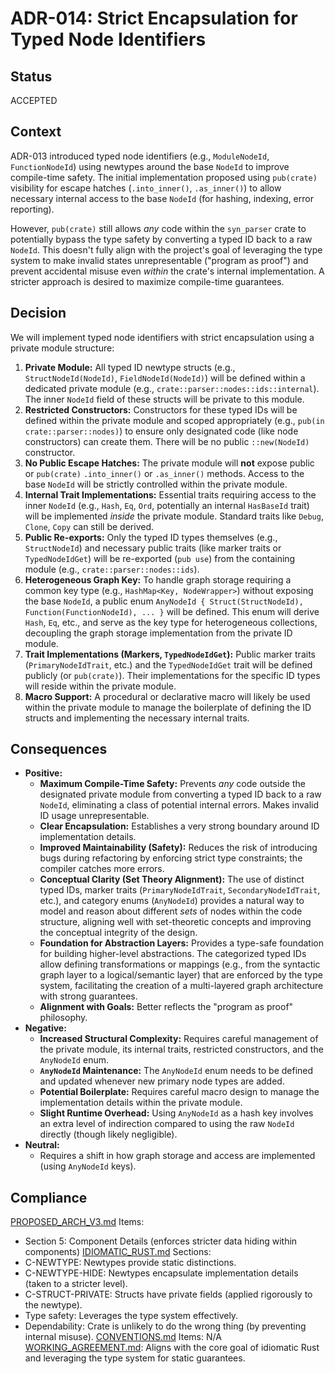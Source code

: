 # ADR-014: Strict Encapsulation for Typed Node Identifiers

## Status
ACCEPTED

## Context
ADR-013 introduced typed node identifiers (e.g., `ModuleNodeId`, `FunctionNodeId`) using newtypes around the base `NodeId` to improve compile-time safety. The initial implementation proposed using `pub(crate)` visibility for escape hatches (`.into_inner()`, `.as_inner()`) to allow necessary internal access to the base `NodeId` (for hashing, indexing, error reporting).

However, `pub(crate)` still allows *any* code within the `syn_parser` crate to potentially bypass the type safety by converting a typed ID back to a raw `NodeId`. This doesn't fully align with the project's goal of leveraging the type system to make invalid states unrepresentable ("program as proof") and prevent accidental misuse even *within* the crate's internal implementation. A stricter approach is desired to maximize compile-time guarantees.

## Decision
We will implement typed node identifiers with strict encapsulation using a private module structure:

1.  **Private Module:** All typed ID newtype structs (e.g., `StructNodeId(NodeId)`, `FieldNodeId(NodeId)`) will be defined within a dedicated private module (e.g., `crate::parser::nodes::ids::internal`). The inner `NodeId` field of these structs will be private to this module.
2.  **Restricted Constructors:** Constructors for these typed IDs will be defined within the private module and scoped appropriately (e.g., `pub(in crate::parser::nodes)`) to ensure only designated code (like node constructors) can create them. There will be no public `::new(NodeId)` constructor.
3.  **No Public Escape Hatches:** The private module will **not** expose public or `pub(crate)` `.into_inner()` or `.as_inner()` methods. Access to the base `NodeId` will be strictly controlled within the private module.
4.  **Internal Trait Implementations:** Essential traits requiring access to the inner `NodeId` (e.g., `Hash`, `Eq`, `Ord`, potentially an internal `HasBaseId` trait) will be implemented *inside* the private module. Standard traits like `Debug`, `Clone`, `Copy` can still be derived.
5.  **Public Re-exports:** Only the typed ID types themselves (e.g., `StructNodeId`) and necessary public traits (like marker traits or `TypedNodeIdGet`) will be re-exported (`pub use`) from the containing module (e.g., `crate::parser::nodes::ids`).
6.  **Heterogeneous Graph Key:** To handle graph storage requiring a common key type (e.g., `HashMap<Key, NodeWrapper>`) without exposing the base `NodeId`, a public enum `AnyNodeId { Struct(StructNodeId), Function(FunctionNodeId), ... }` will be defined. This enum will derive `Hash`, `Eq`, etc., and serve as the key type for heterogeneous collections, decoupling the graph storage implementation from the private ID module.
7.  **Trait Implementations (Markers, `TypedNodeIdGet`):** Public marker traits (`PrimaryNodeIdTrait`, etc.) and the `TypedNodeIdGet` trait will be defined publicly (or `pub(crate)`). Their implementations for the specific ID types will reside within the private module.
8.  **Macro Support:** A procedural or declarative macro will likely be used within the private module to manage the boilerplate of defining the ID structs and implementing the necessary internal traits.

## Consequences
- **Positive:**
    - **Maximum Compile-Time Safety:** Prevents *any* code outside the designated private module from converting a typed ID back to a raw `NodeId`, eliminating a class of potential internal errors. Makes invalid ID usage unrepresentable.
    - **Clear Encapsulation:** Establishes a very strong boundary around ID implementation details.
    - **Improved Maintainability (Safety):** Reduces the risk of introducing bugs during refactoring by enforcing strict type constraints; the compiler catches more errors.
    - **Conceptual Clarity (Set Theory Alignment):** The use of distinct typed IDs, marker traits (`PrimaryNodeIdTrait`, `SecondaryNodeIdTrait`, etc.), and category enums (`AnyNodeId`) provides a natural way to model and reason about different *sets* of nodes within the code structure, aligning well with set-theoretic concepts and improving the conceptual integrity of the design.
    - **Foundation for Abstraction Layers:** Provides a type-safe foundation for building higher-level abstractions. The categorized typed IDs allow defining transformations or mappings (e.g., from the syntactic graph layer to a logical/semantic layer) that are enforced by the type system, facilitating the creation of a multi-layered graph architecture with strong guarantees.
    - **Alignment with Goals:** Better reflects the "program as proof" philosophy.
- **Negative:**
    - **Increased Structural Complexity:** Requires careful management of the private module, its internal traits, restricted constructors, and the `AnyNodeId` enum.
    *   **`AnyNodeId` Maintenance:** The `AnyNodeId` enum needs to be defined and updated whenever new primary node types are added.
    *   **Potential Boilerplate:** Requires careful macro design to manage the implementation details within the private module.
    *   **Slight Runtime Overhead:** Using `AnyNodeId` as a hash key involves an extra level of indirection compared to using the raw `NodeId` directly (though likely negligible).
- **Neutral:**
    *   Requires a shift in how graph storage and access are implemented (using `AnyNodeId` keys).

## Compliance
[PROPOSED_ARCH_V3.md](/PROPOSED_ARCH_V3.md) Items:
- Section 5: Component Details (enforces stricter data hiding within components)
[IDIOMATIC_RUST.md](ai_workflow/AI_Always_Instructions/IDIOMATIC_RUST.md) Sections:
- C-NEWTYPE: Newtypes provide static distinctions.
- C-NEWTYPE-HIDE: Newtypes encapsulate implementation details (taken to a stricter level).
- C-STRUCT-PRIVATE: Structs have private fields (applied rigorously to the newtype).
- Type safety: Leverages the type system effectively.
- Dependability: Crate is unlikely to do the wrong thing (by preventing internal misuse).
[CONVENTIONS.md](ai_workflow/AI_Always_Instructions/CONVENTIONS.md) Items: N/A
[WORKING_AGREEMENT.md](ai_workflow/AI_Always_Instructions/WORKING_AGREEMENT.md): Aligns with the core goal of idiomatic Rust and leveraging the type system for static guarantees.
